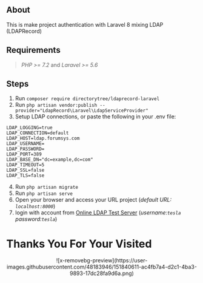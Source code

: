 ## **About**
This is make project authentication with Laravel 8 mixing LDAP (LDAPRecord)


## **Requirements**
> _PHP >= 7.2_ and _Laravel >= 5.6_


## **Steps**
1. Run `composer require directorytree/ldaprecord-laravel`
2. Run `php artisan vendor:publish --provider="LdapRecord\Laravel\LdapServiceProvider"`
3. Setup LDAP connections, or paste the following in your .env file:
```
LDAP_LOGGING=true
LDAP_CONNECTION=default
LDAP_HOST=ldap.forumsys.com
LDAP_USERNAME=
LDAP_PASSWORD=
LDAP_PORT=389
LDAP_BASE_DN="dc=example,dc=com"
LDAP_TIMEOUT=5
LDAP_SSL=false
LDAP_TLS=false  
```
4. Run `php artisan migrate`
5. Run `php artisan serve`
6. Open your browser and access your URL project (*default URL: `localhost:8000`*) 
7. login with account from [Online LDAP Test Server](https://www.forumsys.com/2014/02/22/online-ldap-test-server/) (*username:`tesla` password:`tesla`*)



# Thanks You For Your Visited
<p align="center"> ![x-removebg-preview](https://user-images.githubusercontent.com/48183946/151840611-ac4fb7a4-d2c1-4ba3-9893-17dc28fa9d6a.png) </p>
